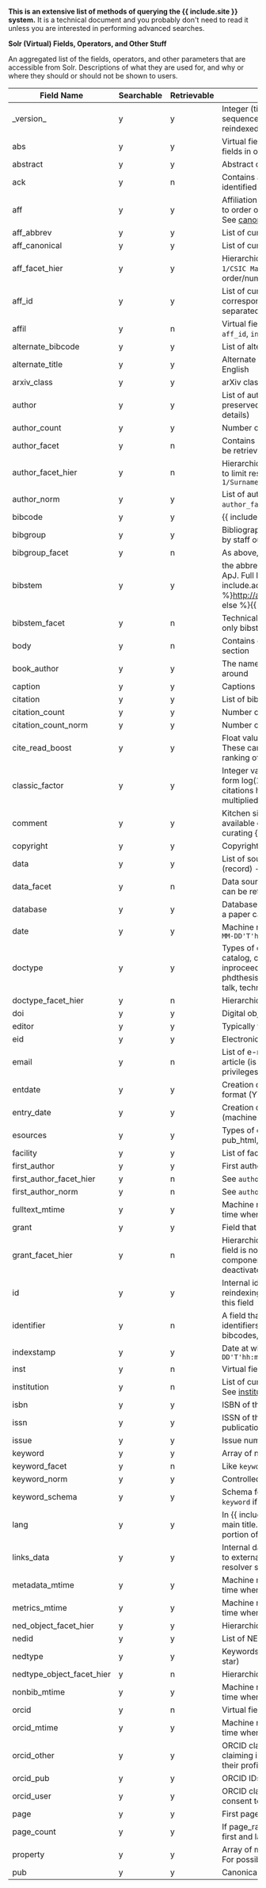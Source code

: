 **This is an extensive list of methods of querying the {{ include.site }} system.**
It is a technical document and you probably don't need to read it unless you are interested in performing advanced searches.

**Solr (Virtual) Fields, Operators, and Other Stuff**

An aggregated list of the fields, operators, and other parameters that are accessible from Solr. Descriptions of what they are used for, and why or where they should or should not be shown to users.


 |                     Field Name | Searchable | Retrievable | Explanation |
 |  ----------------------------- | - | - | ----------- |
 |                    \_version\_ | y | y | Integer (timestamp-like) indicating internal versioning sequence, if it has changed it means the record has been reindexed |
 |                            abs | y | y | Virtual field to search across `title`, `keyword`, `abstract` fields in one operation |
 |                       abstract | y | y | Abstract of the record |
 |                            ack | y | n | Contains acknowledgements extracted from fulltexts (if identified in article). |
 |                            aff | y | y | Affiliation strings of authors (raw data), values correspond to order of `author` field. Multiple values separated by `;`. See [canonical data](https://github.com/adsabs/CanonicalAffiliations/blob/master/parent_child.tsv) for all things `aff_`|
 |                     aff_abbrev | y | y | List of curated institution abbreviations for a given paper |
 |                  aff_canonical | y | y | List of curated institution names |
 |                 aff_facet_hier | y | y | Hierarchical label consisting of `Level/Parent/Child` - i.e. `1/CSIC Madrid/Inst Phys`. List of values is *not* linked to order/number of authors. |
 |                         aff_id | y | y | List of curated affiliation IDs in a given paper, values correspond to order of `author` field. Multiple values separated by `;`|
 |                          affil | y | n | Virtual field searching across `aff_abbrev`, `aff_canonical`, `aff_id`, `institution`, `aff` |
 |              alternate_bibcode | y | y | List of alternate bibcodes for the document |
 |                alternate_title | y | y | Alternate title, usually when the original title is not in English |
 |                    arxiv_class | y | y | arXiv class the paper was submitted to |
 |                         author | y | y | List of authors on a paper (multivalued field, order is preserved; see `aff*` and `orcid*` fields for additional details) |
 |                   author_count | y | y | Number of authors on a paper (integer) |
 |                   author_facet | y | n | Contains normalized version of the author name, cannot be retrieved but useful for faceting |
 |              author_facet_hier | y | n | Hierarchical facet for author names, the levels can be used to limit result sets - i.e. `0/Surname` -> `1/Surname/N` or `1/Surname/Name` |
 |                    author_norm | y | y | List of authors with their first name initialized (see `author_facet`) |
 |                        bibcode | y | y | {{ include.site }} identifier of a paper |
 |                       bibgroup | y | y | Bibliographic group that the bibcode belongs to (curated by staff outside of {{ include.site }}) |
 |                 bibgroup_facet | y | n | As above, but can only be searched and faceted on |
 |                        bibstem | y | y | the abbreviated name of the journal or publication, e.g., ApJ. Full lists of bibstems can be found [here]({% if include.ads %}http://adsabs.harvard.edu/abs_doc/journal_abbr.html{% else %}{{ site.scix_base_url }}/journalsdb{% endif %}) |
 |                  bibstem_facet | y | n | Technical field, used for faceting by publication. It contains only bibstems without volumes (eg. `Sci`) |
 |                           body | y | n | Contains extracted fulltext minus acknowledgements section |
 |                    book_author | y | y | The name will be also in `author` field; but not the other way around |
 |                        caption | y | y | Captions extracted from illustrations/tables |
 |                       citation | y | y | List of bibcodes that cite the paper |
 |                 citation_count | y | y | Number of citations the item has received |
 |            citation_count_norm | y | y | Number of citations normalized by `author_count` |
 |                cite_read_boost | y | y | Float values containing normalized (float) boost factors. These can be used with functional queries to modify ranking of results. |
 |                 classic_factor | y | y | Integer value containing a popularity boost factor, of the form log(1 + cites + norm_reads), where number of citations has been normalized and the whole value is multiplied by 5000 and then cast to Integer. |
 |                        comment | y | y | Kitchen sink for holding various bits of information not available elsewhere (probably only useful if you are curating {{ include.site }} records) |
 |                      copyright | y | y | Copyright given by the publisher |
 |                           data | y | y | List of sources that hold data associated with this paper (record) - format is `name:count`, i.e. `Chandra:3` |
 |                     data_facet | y | n | Data sources for the paper (without counts, but the counts can be retrieved when faceting on the values of this field) |
 |                       database | y | y | Database (collection) into which the paper was classified, a paper can belong to more than one|
 |                           date | y | y | Machine readable version of `pubdate`, time format: `YYYY-MM-DD'T'hh:mm:ss.SSS'Z'`|
 |                        doctype | y | y | Types of document: abstract, article, book, bookreview, catalog, circular, editorial, eprint, erratum, inbook, inproceedings, mastersthesis, misc, newsletter, obituary, phdthesis, pressrelease, proceedings, proposal, software, talk, techreport|
 |             doctype_facet_hier | y | n | Hierarchical facets consisting of nested document types |
 |                            doi | y | y | Digital object identifier |
 |                         editor | y | y | Typically for books or series, similar rules to `book_author` |
 |                            eid | y | y | Electronic id of the paper (equivalent of page number) |
 |                          email | y | n | List of e-mails for the authors that included them in the article (is only accessible to users with elevated privileges) |
 |                        entdate | y | y | Creation date of {{ include.site }} record in user-friendly format (YYYY-MM-DD) |
 |                     entry_date | y | y | Creation date of {{ include.site }} record in RFC 3339 (machine-readable) format |
 |                       esources | y | y | Types of electronic sources available for a record (e.g. pub_html, eprint_pdf) |
 |                       facility | y | y | List of facilities declared in paper (low count field for now) |
 |                   first_author | y | y | First author of the paper |
 |        first_author_facet_hier | y | n | See `author_facet_hier` |
 |              first_author_norm | y | n | See `author_norm` |
 |                 fulltext_mtime | y | y | Machine readable modification timestamp; corresponds to time when a fulltext was updated |
 |                          grant | y | y | Field that contains both grant ids and grant agencies. |
 |               grant_facet_hier | y | n | Hierarchical facet field which contains grant/grant_id. This field is not suitable for user queries, but rather for UI components. Term frequencies and positions are deactivated. |
 |                             id | y | y | Internal identifier of a record, does not change with reindexing but users are advised to not rely on contents of this field |
 |                     identifier | y | n | A field that can be used to search an array of alternative identifiers for the record. May contain alternative bibcodes, DOIs and/or arxiv ids. |
 |                     indexstamp | y | y | Date at which the record was indexed `YYYY-MM-DD'T'hh:mm:ss.SSS'Z'` |
 |                           inst | y | n | Virtual field to search across `aff_id`, and `institution` |
 |                    institution | y | n | List of curated affiliations (institutions) in a given paper. See [institution data](https://github.com/adsabs/CanonicalAffiliations/blob/master/parent_child.tsv)|
 |                           isbn | y | y | ISBN of the publication (this applies to books) |
 |                           issn | y | y | ISSN of the publication (applies to journals - ie. periodical publications) |
 |                          issue | y | y | Issue number of the journal that includes the article |
 |                        keyword | y | y | Array of normalized and non-normalized keywords |
 |                  keyword_facet | y | n | Like `keyword` but used for faceting |
 |                   keyword_norm | y | y | Controlled keywords, if it was identified |
 |                 keyword_schema | y | y | Schema for each controlled keyword, i.e., the schema of a `keyword` if it can be assigned |
 |                           lang | y | y | In {{ include.site }} this field contains a language of the main title. Currently, this value is present in a very small portion of records |
 |                     links_data | y | y | Internal data structure with information for generating links to external sources (API users are advised to use link resolver service instead) |
 |                 metadata_mtime | y | y | Machine readable modification timestamp; corresponds to time when bibliographic metadata was updated |
 |                  metrics_mtime | y | y | Machine readable modification timestamp; corresponds to time when citations metrics were updated |
 |          ned_object_facet_hier | y | y | Hierarchical `Level/Parent/Child` entry for NED objects |
 |                          nedid | y | y | List of NED IDs within a record |
 |                        nedtype | y | y | Keywords used to describe the NED type (e.g. galaxy, star) |
 |      nedtype_object_facet_hier | y | n | Hierarchical facet consisting of NED object type and ID |
 |                   nonbib_mtime | y | y | Machine readable modification timestamp; corresponds to time when non-bibliographic metadata was updated |
 |                          orcid | y | n | Virtual field to search across all orcid fields |
 |                    orcid_mtime | y | y | Machine readable modification timestamp; corresponds to time when data were fetched from ORCiD |
 |                    orcid_other | y | y | ORCID claims from users who used {{ include.site }} claiming interface, but did not give us consent to show their profiles |
 |                      orcid_pub | y | y | ORCID IDs supplied by publishers |
 |                     orcid_user | y | y | ORCID claims from users who gave {{ include.site }} consent to expose their public profiles. |
 |                           page | y | y | First page of a record |
 |                     page_count | y | y | If page_range is present, gives the difference between the first and last page numbers in the range |
 |                       property | y | y | Array of miscellaneous flags associated with the record. For possible values see [Properties](search-syntax#properties).| 
 |                            pub | y | y | Canonical name of the publication the record appeared in |
